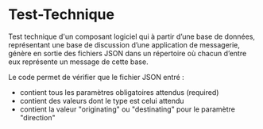# Test-Technique

Test technique d'un composant logiciel qui à partir d’une base de données, représentant une base de discussion d’une application de messagerie, génère en sortie des fichiers JSON dans un répertoire où chacun d’entre eux représente un message de cette base.

Le code permet de vérifier que le fichier JSON entré :

- contient tous les paramètres obligatoires attendus (required)
- contient des valeurs dont le type est celui attendu
- contient la valeur "originating" ou "destinating" pour le paramètre "direction"
